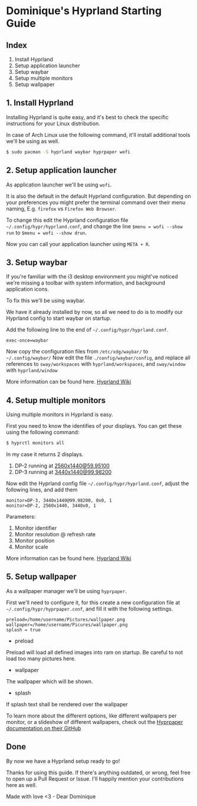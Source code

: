 # Dominique's Hyprland Starting Guide

## Index

1. Install Hyprland
2. Setup application launcher
3. Setup waybar
4. Setup multiple monitors
5. Setup wallpaper



## 1. Install Hyprland

Installing Hyprland is quite easy, and it's best to check the specific instructions
for your Linux distribution.

In case of Arch Linux use the following command, it'll install additional tools
we'll be using as well.

```sh
$ sudo pacman -S hyprland waybar hyprpaper wofi
```


## 2. Setup application launcher

As application launcher we'll be using `wofi`.

It is also the default in the default Hyprland configuration. But depending on
your preferences you might prefer the terminal command over their menu naming,
E.g. `firefox` vs `Firefox Web Browser`.

To change this edit the Hyprland configuration file `~/.config/hypr/hyprland.conf`,
and change the line `$menu = wofi --show run` to `$menu = wofi --show drun`.

Now you can call your application launcher using `META + R`.


## 3. Setup waybar

If you're familiar with the i3 desktop environment you might've noticed we're
missing a toolbar with system information, and background application icons.

To fix this we'll be using waybar.

We have it already installed by now, so all we need to do is to modify our
Hyprland config to start waybar on startup.

Add the following line to the end of `~/.config/hypr/hyprland.conf`.
```
exec-once=waybar
```

Now copy the configuration files from `/etc/xdg/waybar/` to `~/.config/waybar/`
Now edit the file `./config/waybar/config`, and replace all references to 
`sway/workspaces` with `hyprland/workspaces`, and `sway/window` with
`hyprland/window`

More information can be found here. [Hyprland Wiki](https://wiki.hyprland.org/Useful-Utilities/Status-Bars/)


## 4. Setup multiple monitors

Using multiple monitors in Hyprland is easy.

First you need to know the identifies of your displays. You can get these
using the following command:

```sh
$ hyprctl monitors all
```

In my case it returns 2 displays. 
1. DP-2 running at 2560x1440@59.95100
2. DP-3 running at 3440x1440@99.98200

Now edit the Hyprland config file `~/.config/hypr/hyprland.conf`, adjust the
following lines, and add them

```
monitor=DP-3, 3440x1440@99.98200, 0x0, 1
monitor=DP-2, 2560x1440, 3440x0, 1
```

Parameters:
1. Monitor identifier
2. Monitor resolution @ refresh rate
3. Monitor position
4. Monitor scale

More information can be found here. [Hyprland Wiki](https://wiki.hyprland.org/Configuring/Monitors/)


## 5. Setup wallpaper

As a wallpaper manager we'll be using `hyprpaper`.

First we'll need to configure it, for this create a new configuration file at
`~/.config/hypr/hyprpaper.conf`, and fill it with the following settings.

```
preload=/home/username/Pictures/wallpaper.png
wallpaper=/home/username/Picures/wallpaper.png
splash = true
```

- preload

Preload will load all defined images into ram on startup.
Be careful to not load too many pictures here.

- wallpaper

The wallpaper which will be shown.

- splash

If splash text shall be rendered over the wallpaper


To learn more about the different options, like different wallpapers per
monitor, or a slideshow of different wallpapers, check out the 
[Hyprpaper documentation on their GitHub](https://github.com/hyprwm/hyprpaper)


## Done

By now we have a Hyprland setup ready to go!

Thanks for using this guide. If there's anything outdated, or wrong, feel free
to open up a Pull Request or Issue. I'll happily mention your contributions here
as well.


Made with love <3 - Dear Dominique

